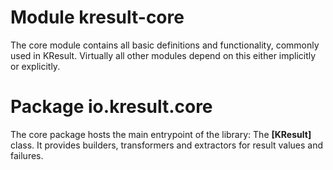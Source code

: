 # Module kresult-core

The core module contains all basic definitions and functionality, commonly used in KResult. Virtually all other modules
depend on this either implicitly or explicitly.

# Package io.kresult.core

The core package hosts the main entrypoint of the library: The **[KResult]** class. It provides builders, transformers and 
extractors for result values and failures.